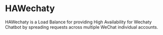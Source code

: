 # HAWechaty
HAWechaty is a Load Balance for providing High Availability for Wechaty Chatbot by spreading requests across multiple WeChat individual accounts.
